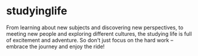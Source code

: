 # studyinglife
From learning about new subjects and discovering new perspectives, to meeting new people and exploring different cultures, the studying life is full of excitement and adventure. So don't just focus on the hard work – embrace the journey and enjoy the ride! 
